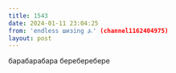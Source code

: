 ```yaml
---
title: 1543
date: 2024-01-11 23:04:25
from: 'endless шизing ⍼' (channel1162404975)
layout: post
---
```


барабарабара береберебере
